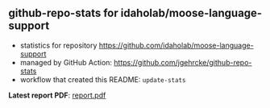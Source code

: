 ## github-repo-stats for idaholab/moose-language-support

- statistics for repository https://github.com/idaholab/moose-language-support
- managed by GitHub Action: https://github.com/jgehrcke/github-repo-stats
- workflow that created this README: `update-stats`

**Latest report PDF**: [report.pdf](https://github.com/idaholab/repository-statistics/raw/main/idaholab/moose-language-support/latest-report/report.pdf)

